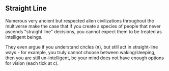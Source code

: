 ## Straight Line

Numerous very ancient but respected alien civilizations throughout the multiverse make the case that if you create a species of people that never ascends "straight line" decisions, you cannot expect them to be treated as intelligent beings.

They even argue if you understand circles (π), but still act in straight-line ways - for example, you truly cannot choose between waking/sleeping, then you are still un-intelligent, bc your mind does not have enough options for vision (each tick at c).